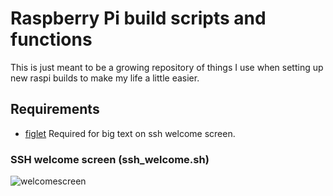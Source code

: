# Raspberry Pi build scripts and functions

This is just meant to be a growing repository of things I use when setting up new raspi builds to make my life a little easier.

## Requirements

- [figlet](http://www.figlet.org/) Required for big text on ssh welcome screen.




### SSH welcome screen (ssh_welcome.sh)
![welcomescreen](https://github.com/CtrlAltMech/raspi_utils/assets/7492741/a362d99a-67f3-4e1a-8e26-8da020ab0c47)
